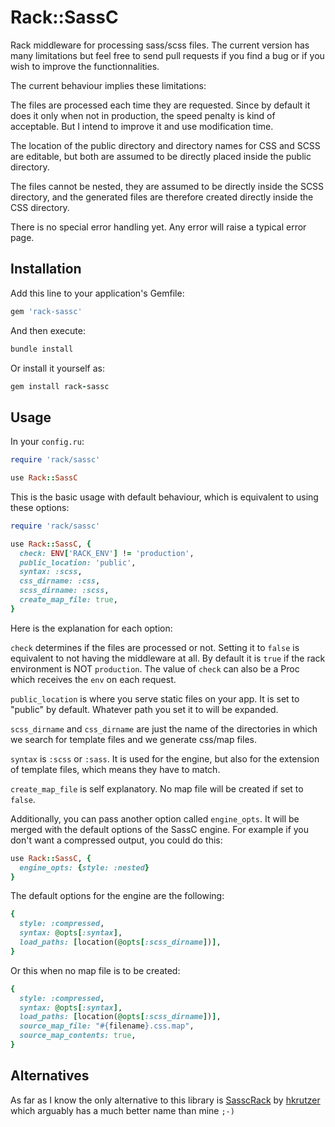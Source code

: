 Rack::SassC
===========

Rack middleware for processing sass/scss files. The current version has many 
limitations but feel free to send pull requests if you find a bug or if you wish 
to improve the functionnalities.

The current behaviour implies these limitations:

The files are processed each time they are requested. Since by default it does 
it only when not in production, the speed penalty is kind of acceptable. But I 
intend to improve it and use modification time.

The location of the public directory and directory names for CSS and SCSS are 
editable, but both are assumed to be directly placed inside the public 
directory.

The files cannot be nested, they are assumed to be directly inside the SCSS 
directory, and the generated files are therefore created directly inside the CSS 
directory.

There is no special error handling yet. Any error will raise a typical error 
page.

Installation
------------

Add this line to your application's Gemfile:

```ruby
gem 'rack-sassc'
```

And then execute:

```ruby
bundle install
```

Or install it yourself as:

```ruby
gem install rack-sassc
```

Usage
-----

In your `config.ru`:

```ruby
require 'rack/sassc'

use Rack::SassC
```

This is the basic usage with default behaviour, which is equivalent to using 
these options:

```ruby
require 'rack/sassc'

use Rack::SassC, {
  check: ENV['RACK_ENV'] != 'production',
  public_location: 'public',
  syntax: :scss,
  css_dirname: :css,
  scss_dirname: :scss,
  create_map_file: true,
}
```

Here is the explanation for each option:

`check` determines if the files are processed or not. Setting it to `false` is 
equivalent to not having the middleware at all. By default it is `true` if the 
rack environment is NOT `production`. The value of `check` can also be a Proc 
which receives the `env` on each request.

`public_location` is where you serve static files on your app. It is set to 
"public" by default. Whatever path you set it to will be expanded.

`scss_dirname` and `css_dirname` are just the name of the directories in which 
we search for template files and we generate css/map files.

`syntax` is `:scss` or `:sass`. It is used for the engine, but also for the 
extension of template files, which means they have to match.

`create_map_file` is self explanatory. No map file will be created if set to 
`false`.

Additionally, you can pass another option called `engine_opts`. It will be 
merged with the default options of the SassC engine. For example if you don't 
want a compressed output, you could do this:

```ruby
use Rack::SassC, {
  engine_opts: {style: :nested}
}
```

The default options for the engine are the following:

```ruby
{
  style: :compressed, 
  syntax: @opts[:syntax],
  load_paths: [location(@opts[:scss_dirname])],
}
```

Or this when no map file is to be created:

```ruby
{
  style: :compressed, 
  syntax: @opts[:syntax],
  load_paths: [location(@opts[:scss_dirname])],
  source_map_file: "#{filename}.css.map",
  source_map_contents: true,
}
```

Alternatives
------------

As far as I know the only alternative to this library is 
[SasscRack](https://github.com/hkrutzer/sasscrack) by 
[hkrutzer](https://github.com/hkrutzer) which arguably has a much better name 
than mine `;-)`


